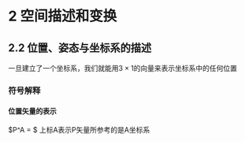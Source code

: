 # 2 空间描述和变换

## 2.2 位置、姿态与坐标系的描述

一旦建立了一个坐标系，我们就能用$3 \times 1$的向量来表示坐标系中的任何位置

### 符号解释

#### 位置矢量的表示

$P^A = $ 上标A表示P矢量所参考的是A坐标系

